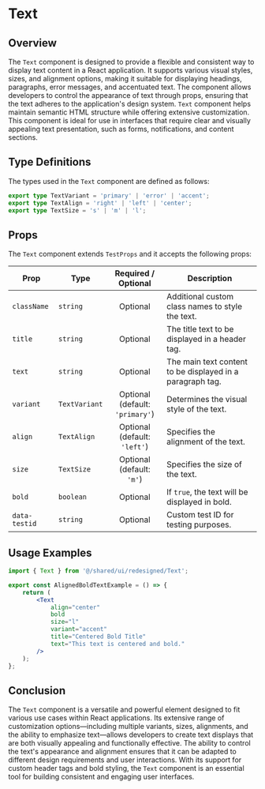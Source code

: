 # Text
## Overview
The `Text` component is designed to provide a flexible and consistent way to display text content in a React application. It supports various visual styles, sizes, and alignment options, making it suitable for displaying headings, paragraphs, error messages, and accentuated text. The component allows developers to control the appearance of text through props, ensuring that the text adheres to the application's design system. 
`Text` component helps maintain semantic HTML structure while offering extensive customization. This component is ideal for use in interfaces that require clear and visually appealing text presentation, such as forms, notifications, and content sections.

## Type Definitions 
The types used in the `Text` component are defined as follows:

```typescript
export type TextVariant = 'primary' | 'error' | 'accent';
export type TextAlign = 'right' | 'left' | 'center';
export type TextSize = 's' | 'm' | 'l';
```

## Props
The `Text` component extends `TestProps` and it accepts the following props:

| Prop          | Type                       |          Required / Optional          | Description                                                       |
|---------------|----------------------------|:-------------------------------------:|-------------------------------------------------------------------|
| `className`   | `string`                   |               Optional                | Additional custom class names to style the text.                  |
| `title`       | `string`                   |               Optional                | The title text to be displayed in a header tag.                   |
| `text`        | `string`                   |               Optional                | The main text content to be displayed in a paragraph tag.         |
| `variant`     | `TextVariant`              | Optional <br/> (default: `'primary'`) | Determines the visual style of the text.                          |
| `align`       | `TextAlign`                |  Optional <br/> (default: `'left'`)   | Specifies the alignment of the text.                              |
| `size`        | `TextSize`                 |    Optional <br/> (default: `'m'`)    | Specifies the size of the text.                                   |
| `bold`        | `boolean`                  |               Optional                | If `true`, the text will be displayed in bold.                    |
| `data-testid` | `string`                   |               Optional                | Custom test ID for testing purposes.                              |


## Usage Examples

```jsx
import { Text } from '@/shared/ui/redesigned/Text';

export const AlignedBoldTextExample = () => {
    return (
        <Text
            align="center"
            bold
            size="l"
            variant="accent"
            title="Centered Bold Title"
            text="This text is centered and bold."
        />
    );
};
```

## Conclusion
The `Text` component is a versatile and powerful element designed to fit various use cases within React applications. Its extensive range of customization options—including multiple variants, sizes, alignments, and the ability to emphasize text—allows developers to create text displays that are both visually appealing and functionally effective. The ability to control the text's appearance and alignment ensures that it can be adapted to different design requirements and user interactions. With its support for custom header tags and bold styling, the `Text` component is an essential tool for building consistent and engaging user interfaces.
